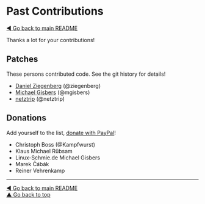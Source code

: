 Past Contributions
==================

[◀ Go back to main README](README.md)

Thanks a lot for your contributions!

## Patches

These persons contributed code. See the git history for details!

* [Daniel Ziegenberg](mailto:daniel@ziegenberg.at) (@ziegenberg)
* [Michael Gisbers](mailto:michael@gisbers.de) (@mgisbers)
* [netztrip](mailto:dave-tvg@netztrip.de) (@netztrip)

## Donations

Add yourself to the list,
[donate with PayPal](https://www.paypal.com/cgi-bin/webscr?cmd=_s-xclick&hosted_button_id=A4ZXBD6YS2W8J)!

* Christoph Boss (@Kampfwurst)
* Klaus Michael Rübsam
* Linux-Schmie.de Michael Gisbers
* Marek Čábák
* Reiner Vehrenkamp

---
[◀ Go back to main README](README.md)  
[▲ Go back to top](#top)
